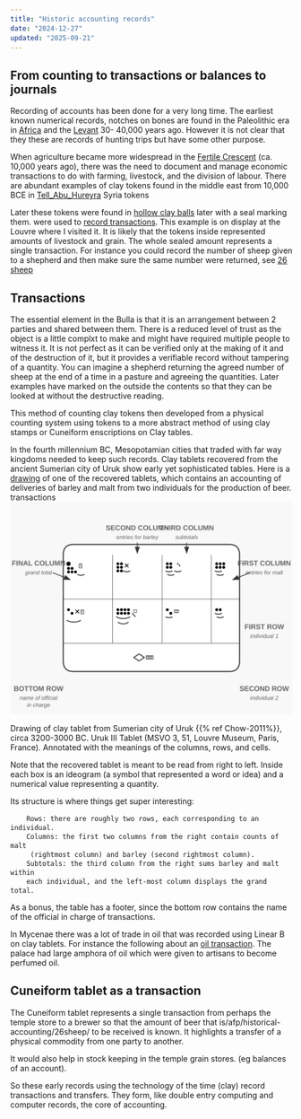 ```yaml
---
title: "Historic accounting records"
date: "2024-12-27"
updated: "2025-09-21"
---
```


## From counting to transactions or balances to journals
Recording of accounts has been done for a very long time.  The earliest known numerical records, notches on bones are found in the Paleolithic era in [Africa](https://en.wikipedia.org/wiki/Lebombo_bone) and the [Levant](https://arstechnica.com/science/2018/05/notched-gazelle-bones-may-be-the-signature-of-a-paleolithic-culture/) 30- 40,000 years ago.  However it is not clear that they these are records of hunting trips but have some other purpose.

When agriculture became more widespread in the [Fertile Crescent](https://en.wikipedia.org/wiki/Fertile_Crescent) (ca. 10,000 years ago), there was the need to document and manage economic transactions to do with farming, livestock, and the division of labour.  There are abundant examples of clay tokens found in the middle east from 10,000 BCE in  [Tell_Abu_Hureyra](https://en.wikipedia.org/wiki/Tell_Abu_Hureyra) Syria tokens

Later these tokens were found in [hollow clay balls](https://en.wikipedia.org/wiki/Bulla_(seal)) later with a seal marking them. were used to [record transactions](https://www.schoyencollection.com/mathematics-collection/pre-literate-counting/bulla-envelope-ms-4632).  This example is on display at the Louvre where I visited it.
It is likely that the tokens inside represented amounts of livestock and grain.
The whole sealed amount represents a single transaction.  For instance you could
record the number of sheep given to a shepherd and then make sure the same number were returned, see [26 sheep](/afp/historical-accounting/26sheep/)

## Transactions

The essential element in the Bulla is that it is an arrangement between 2 parties and shared between them.  There is a reduced level of trust as the object is a little complxt to make and might have required multiple people to witness it. It is not perfect as it can be verified only at the making of it and of the destruction of it, but it provides a verifiable record without tampering of a quantity.  You can imagine a shepherd returning the agreed number of sheep at the end of a time in a pasture and agreeing the quantities.  Later examples have marked on the outside the contents so that they can be looked at without the destructive reading.

This method of counting clay tokens then developed from a physical counting system using tokens to a more abstract method of using clay stamps or Cuneiform enscriptions on Clay tables.

In the fourth millennium BC, Mesopotamian cities that traded with far way kingdoms needed to keep such records. Clay tablets recovered from the ancient Sumerian city of Uruk show early yet sophisticated tables. Here is a [drawing](https://posit-dev.github.io/great-tables/blog/design-philosophy/) of one of the recovered tablets, which contains an accounting of deliveries of barley and malt from two individuals for the production of beer.
 transactions
![Uruk table with annotations](cuneiform_tablet.svg)

Drawing of clay tablet from Sumerian city of Uruk {{% ref Chow-2011%}}, circa 3200-3000 BC. Uruk III Tablet (MSVO 3, 51, Louvre Museum, Paris, France). Annotated with the meanings of the columns, rows, and cells.

Note that the recovered tablet is meant to be read from right to left. Inside each box is an ideogram (a symbol that represented a word or idea) and a numerical value representing a quantity.

Its structure is where things get super interesting:

```
    Rows: there are roughly two rows, each corresponding to an individual.
    Columns: the first two columns from the right contain counts of malt
     (rightmost column) and barley (second rightmost column).
    Subtotals: the third column from the right sums barley and malt within
    each individual, and the left-most column displays the grand total.
```

As a bonus, the table has a footer, since the bottom row contains the name of the official in charge of transactions.

In Mycenae there was a lot of trade in oil that was recorded using Linear B on
clay tablets.  For instance the following about an [oil transaction](https://mycenaeanmiscellany.wordpress.com/2018/09/16/linear-b-translated-kn-fp1-6-7-16-and-48/).  The palace had large amphora of oil which were given to artisans to become perfumed oil.

## Cuneiform tablet as a transaction

The Cuneiform tablet represents a single transaction from perhaps the temple store to a brewer so
that the amount of beer that is/afp/historical-accounting/26sheep/ to be received is known.   It highlights a transfer of a physical commodity from one party to another.

It would also help in stock keeping in the temple grain stores.
(eg balances of an account).

So these early records using the technology of the time (clay) record transactions and transfers.  They form, like double entry computing and computer records, the core of accounting.
